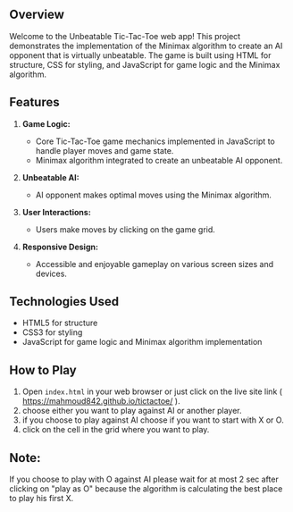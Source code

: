 ## Overview
Welcome to the Unbeatable Tic-Tac-Toe web app! This project demonstrates the implementation of the Minimax algorithm to create an AI opponent that is virtually unbeatable. The game is built using HTML for structure, CSS for styling, and JavaScript for game logic and the Minimax algorithm.

## Features

1. **Game Logic:**
   - Core Tic-Tac-Toe game mechanics implemented in JavaScript to handle player moves and game state.
   - Minimax algorithm integrated to create an unbeatable AI opponent.

3. **Unbeatable AI:**
   - AI opponent makes optimal moves using the Minimax algorithm.

4. **User Interactions:**
   - Users make moves by clicking on the game grid.

5. **Responsive Design:**
   - Accessible and enjoyable gameplay on various screen sizes and devices.

## Technologies Used
- HTML5 for structure
- CSS3 for styling
- JavaScript for game logic and Minimax algorithm implementation

## How to Play
1. Open `index.html` in your web browser or just click on the live site link ( https://mahmoud842.github.io/tictactoe/ ).
2. choose either you want to play against AI or another player.
3. if you choose to play against AI choose if you want to start with X or O.
4. click on the cell in the grid where you want to play.

## Note:
If you choose to play with O against AI please wait for at most 2 sec after clicking on "play as O" because the algorithm is calculating the best place to play his first X.
